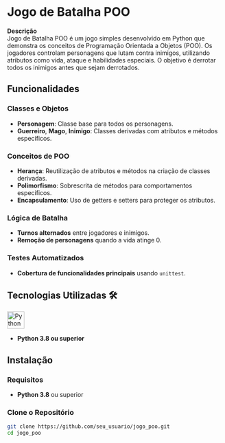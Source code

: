 # Jogo de Batalha POO

**Descrição**  
Jogo de Batalha POO é um jogo simples desenvolvido em Python que demonstra os conceitos de Programação Orientada a Objetos (POO). Os jogadores controlam personagens que lutam contra inimigos, utilizando atributos como vida, ataque e habilidades especiais. O objetivo é derrotar todos os inimigos antes que sejam derrotados.

## Funcionalidades

### Classes e Objetos
- **Personagem**: Classe base para todos os personagens.
- **Guerreiro**, **Mago**, **Inimigo**: Classes derivadas com atributos e métodos específicos.

### Conceitos de POO
- **Herança**: Reutilização de atributos e métodos na criação de classes derivadas.
- **Polimorfismo**: Sobrescrita de métodos para comportamentos específicos.
- **Encapsulamento**: Uso de getters e setters para proteger os atributos.

### Lógica de Batalha
- **Turnos alternados** entre jogadores e inimigos.
- **Remoção de personagens** quando a vida atinge 0.

### Testes Automatizados
- **Cobertura de funcionalidades principais** usando `unittest`.

## Tecnologias Utilizadas 🛠️

<p>
  <img src="https://img.icons8.com/color/48/000000/python.png" alt="Python Logo" width="40" height="40"/>
</p>

- **Python 3.8 ou superior**

## Instalação

### Requisitos
- **Python 3.8** ou superior

### Clone o Repositório
```bash
git clone https://github.com/seu_usuario/jogo_poo.git
cd jogo_poo